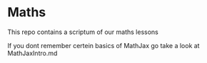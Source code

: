 # Maths

This repo contains a scriptum of our maths lessons

If you dont remember certein basics of MathJax go take a look at MathJaxIntro.md
